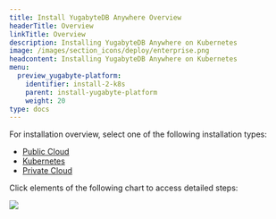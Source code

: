 ```yaml
---
title: Install YugabyteDB Anywhere Overview
headerTitle: Overview
linkTitle: Overview
description: Installing YugabyteDB Anywhere on Kubernetes
image: /images/section_icons/deploy/enterprise.png
headcontent: Installing YugabyteDB Anywhere on Kubernetes
menu:
  preview_yugabyte-platform:
    identifier: install-2-k8s
    parent: install-yugabyte-platform
    weight: 20
type: docs
---
```


For installation overview, select one of the following installation types:

<ul class="nav nav-tabs-alt nav-tabs-yb">
  <li >
    <a href="../public-cloud/" class="nav-link">
      <i class="fas fa-cloud"></i>
      Public Cloud
    </a>
  </li>

  <li>
    <a href="../kubernetes/" class="nav-link active">
      <i class="fas fa-cubes" aria-hidden="true"></i>
      Kubernetes
    </a>
  </li>

  <li >
    <a href="../private-cloud/" class="nav-link">
      <i class="fas fa-unlink"></i>
      Private Cloud
    </a>
  </li>
</ul>

Click elements of the following chart to access detailed steps:

<div class="image-with-map">
<img src="/images/ee/flowchart/yb-install-k8s.png" usemap="#image-map">

<map name="image-map">
    <area  alt="Install platform" title="Install platform" href="/preview/yugabyte-platform/install-yugabyte-platform/" coords="523,209,379,53" shape="rect" style="top: 3%;height: 10.2%;left: 41%;width: 18.3%;">
    <area  alt="K8s pre-reqs" title="K8s pre-reqs" href="/preview/yugabyte-platform/install-yugabyte-platform/prepare-environment/kubernetes/" coords="323,257,576,496" shape="rect" style="top: 16%;height: 15.2%;left: 36%;width: 28%;">
    <area  alt="Install K8s" title="Install K8s" href="/preview/yugabyte-platform/install-yugabyte-platform/install-software/kubernetes/#install-yugabyte-platform-on-a-kubernetes-cluster" coords="346,1032,551,1166" shape="rect" style="top: 64%;height: 9%;left: 38%;width: 24%;">
</map>
</div>

